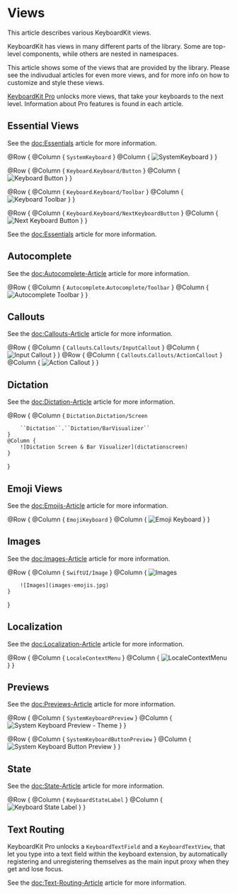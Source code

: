 # Views

This article describes various KeyboardKit views.

KeyboardKit has views in many different parts of the library. Some are top-level components, while others are nested in namespaces.

This article shows some of the views that are provided by the library. Please see the indivudual articles for even more views, and for more info on how to customize and style these views. 

[KeyboardKit Pro][Pro] unlocks more views, that take your keyboards to the next level. Information about Pro features is found in each article.

[Pro]: https://github.com/KeyboardKit/KeyboardKitPro



## Essential Views

See the <doc:Essentials> article for more information.

@Row {
    @Column {
        ``SystemKeyboard``
    }
    @Column {
        ![SystemKeyboard](systemkeyboard-english.jpg)
    }
}

@Row {
    @Column {
        ``Keyboard``.``Keyboard/Button``
    }
    @Column {
        ![Keyboard Button](systemkeyboardbuttonpreview.jpg)
    }
}

@Row {
    @Column {
        ``Keyboard``.``Keyboard/Toolbar``
    }
    @Column {
        ![Keyboard Toolbar](autocompletetoolbar.jpg)
    }
}

@Row {
    @Column {
        ``Keyboard``.``Keyboard/NextKeyboardButton``
    }
    @Column {
        ![Next Keyboard Button](nextkeyboardbutton.jpg)
    }
}

See the <doc:Essentials> article for more information.


## Autocomplete

See the <doc:Autocomplete-Article> article for more information.

@Row {
    @Column {
        ``Autocomplete``.``Autocomplete/Toolbar``
    }
    @Column {
        ![Autocomplete Toolbar](autocompletetoolbar.jpg)
    }
}


## Callouts

See the <doc:Callouts-Article> article for more information.

@Row {
    @Column {
        ``Callouts``.``Callouts/InputCallout``
    }
    @Column {
        ![Input Callout](inputcallout)
    }
}
@Row {
    @Column {
        ``Callouts``.``Callouts/ActionCallout``
    }
    @Column {
        ![Action Callout](actioncallout)
    }
}


## Dictation

See the <doc:Dictation-Article> article for more information.

@Row {
    @Column {
        ``Dictation``.``Dictation/Screen``
        
        ``Dictation``.``Dictation/BarVisualizer``
    }
    @Column {
        ![Dictation Screen & Bar Visualizer](dictationscreen)
    }
}


## Emoji Views

See the <doc:Emojis-Article> article for more information.

@Row {
    @Column {
        ``EmojiKeyboard``
    }
    @Column {
        ![Emoji Keyboard](emojikeyboard.jpg)
    }
}


## Images

See the <doc:Images-Article> article for more information.

@Row {
    @Column {
        ``SwiftUI/Image``
    }
    @Column {
        ![Images](images.jpg)
        
        ![Images](images-emojis.jpg)
    }
}


## Localization

See the <doc:Localization-Article> article for more information.

@Row {
    @Column {
        ``LocaleContextMenu``
    }
    @Column {
        ![LocaleContextMenu](localecontextmenu.jpg)
    }
}


## Previews

See the <doc:Previews-Article> article for more information.

@Row {
    @Column {
        ``SystemKeyboardPreview``
    }
    @Column {
        ![System Keyboard Preview - Theme](systemkeyboardpreview-theme.jpg)
    }
}

@Row {
    @Column {
        ``SystemKeyboardButtonPreview``
    }
    @Column {
        ![System Keyboard Button Preview](systemkeyboardbuttonpreview.jpg)
    }
}


## State

See the <doc:State-Article> article for more information.

@Row {
    @Column {
        ``KeyboardStateLabel``
    }
    @Column {
        ![Keyboard State Label](keyboardstatelabel.jpg)
    }
}


## Text Routing

KeyboardKit Pro unlocks a ``KeyboardTextField`` and a ``KeyboardTextView``, that let you type into a text field within the keyboard extension, by automatically registering and unregistering themselves as the main input proxy when they get and lose focus.

See the <doc:Text-Routing-Article> article for more information.

